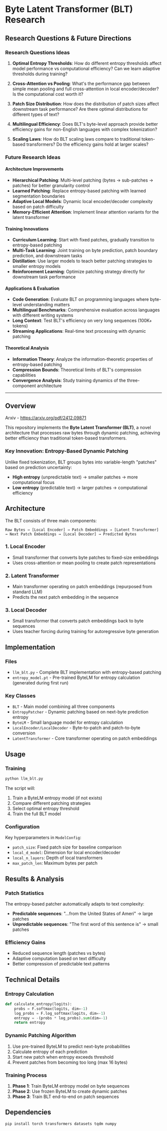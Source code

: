 # Byte Latent Transformer (BLT) Research

## Research Questions & Future Directions

### Research Questions Ideas
1. **Optimal Entropy Thresholds**: How do different entropy thresholds affect model performance vs computational efficiency? Can we learn adaptive thresholds during training?

2. **Cross-Attention vs Pooling**: What's the performance gap between simple mean pooling and full cross-attention in local encoder/decoder? Is the computational cost worth it?

3. **Patch Size Distribution**: How does the distribution of patch sizes affect downstream task performance? Are there optimal distributions for different types of text?

4. **Multilingual Efficiency**: Does BLT's byte-level approach provide better efficiency gains for non-English languages with complex tokenization?

5. **Scaling Laws**: How do BLT scaling laws compare to traditional token-based transformers? Do the efficiency gains hold at larger scales?

### Future Research Ideas

#### Architecture Improvements
- **Hierarchical Patching**: Multi-level patching (bytes → sub-patches → patches) for better granularity control
- **Learned Patching**: Replace entropy-based patching with learned segmentation boundaries
- **Adaptive Local Models**: Dynamic local encoder/decoder complexity based on patch difficulty
- **Memory-Efficient Attention**: Implement linear attention variants for the latent transformer

#### Training Innovations
- **Curriculum Learning**: Start with fixed patches, gradually transition to entropy-based patching
- **Multi-Task Learning**: Joint training on byte prediction, patch boundary prediction, and downstream tasks
- **Distillation**: Use larger models to teach better patching strategies to smaller entropy models
- **Reinforcement Learning**: Optimize patching strategy directly for downstream task performance

#### Applications & Evaluation
- **Code Generation**: Evaluate BLT on programming languages where byte-level understanding matters
- **Multilingual Benchmarks**: Comprehensive evaluation across languages with different writing systems
- **Long Context**: Test BLT's efficiency on very long sequences (100K+ tokens)
- **Streaming Applications**: Real-time text processing with dynamic patching

#### Theoretical Analysis
- **Information Theory**: Analyze the information-theoretic properties of entropy-based patching
- **Compression Bounds**: Theoretical limits of BLT's compression capabilities
- **Convergence Analysis**: Study training dynamics of the three-component architecture

---

## Overview

Arxiv - https://arxiv.org/pdf/2412.09871

This repository implements the **Byte Latent Transformer (BLT)**, a novel architecture that processes raw bytes through dynamic patching, achieving better efficiency than traditional token-based transformers.

### Key Innovation: Entropy-Based Dynamic Patching

Unlike fixed tokenization, BLT groups bytes into variable-length "patches" based on prediction uncertainty:
- **High entropy** (unpredictable text) → smaller patches → more computational focus
- **Low entropy** (predictable text) → larger patches → computational efficiency

## Architecture

The BLT consists of three main components:

```
Raw Bytes → [Local Encoder] → Patch Embeddings → [Latent Transformer] → Next Patch Embeddings → [Local Decoder] → Predicted Bytes
```

### 1. Local Encoder
- Small transformer that converts byte patches to fixed-size embeddings
- Uses cross-attention or mean pooling to create patch representations

### 2. Latent Transformer  
- Main transformer operating on patch embeddings (repurposed from standard LLM)
- Predicts the next patch embedding in the sequence

### 3. Local Decoder
- Small transformer that converts patch embeddings back to byte sequences
- Uses teacher forcing during training for autoregressive byte generation

## Implementation

### Files
- `llm_blt.py` - Complete BLT implementation with entropy-based patching
- `entropy_model.pt` - Pre-trained ByteLM for entropy calculation (generated during first run)

### Key Classes
- `BLT` - Main model combining all three components
- `EntropyPatcher` - Dynamic patching based on next-byte prediction entropy
- `ByteLM` - Small language model for entropy calculation
- `LocalEncoder/LocalDecoder` - Byte-to-patch and patch-to-byte conversion
- `LatentTransformer` - Core transformer operating on patch embeddings

## Usage

### Training
```bash
python llm_blt.py
```

The script will:
1. Train a ByteLM entropy model (if not exists)
2. Compare different patching strategies
3. Select optimal entropy threshold
4. Train the full BLT model

### Configuration
Key hyperparameters in `ModelConfig`:
- `patch_size`: Fixed patch size for baseline comparison
- `local_d_model`: Dimension for local encoder/decoder
- `local_n_layers`: Depth of local transformers
- `max_patch_len`: Maximum bytes per patch

## Results & Analysis

### Patch Statistics
The entropy-based patcher automatically adapts to text complexity:
- **Predictable sequences**: "...from the United States of Ameri" → large patches
- **Unpredictable sequences**: "The first word of this sentence is" → small patches

### Efficiency Gains
- Reduced sequence length (patches vs bytes)
- Adaptive computation based on text difficulty
- Better compression of predictable text patterns

## Technical Details

### Entropy Calculation
```python
def calculate_entropy(logits):
    probs = F.softmax(logits, dim=-1)
    log_probs = F.log_softmax(logits, dim=-1)
    entropy = -(probs * log_probs).sum(dim=-1)
    return entropy
```

### Dynamic Patching Algorithm
1. Use pre-trained ByteLM to predict next-byte probabilities
2. Calculate entropy of each prediction
3. Start new patch when entropy exceeds threshold
4. Prevent patches from becoming too long (max 16 bytes)

### Training Process
1. **Phase 1**: Train ByteLM entropy model on byte sequences
2. **Phase 2**: Use frozen ByteLM to create dynamic patches
3. **Phase 3**: Train BLT end-to-end on patch sequences

## Dependencies

```bash
pip install torch transformers datasets tqdm numpy
```
